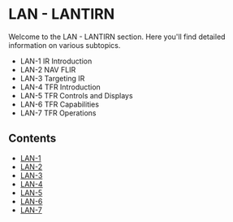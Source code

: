 # LAN - LANTIRN

Welcome to the LAN - LANTIRN section. Here you'll find detailed information on various subtopics.
- LAN-1 IR Introduction
- LAN-2 NAV FLIR
- LAN-3 Targeting IR
- LAN-4 TFR Introduction
- LAN-5 TFR Controls and Displays
- LAN-6 TFR Capabilities
- LAN-7 TFR Operations

## Contents

- [LAN-1](lan-1.md)
- [LAN-2](lan-2.md)
- [LAN-3](lan-3.md)
- [LAN-4](lan-4.md)
- [LAN-5](lan-5.md)
- [LAN-6](lan-6.md)
- [LAN-7](lan-7.md)

